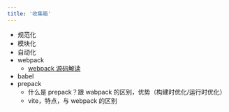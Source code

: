 ```yaml
---
title: '收集箱'
---
```


- 规范化
- 模块化
- 自动化
- webpack
  - [webpack 源码解读](https://juejin.cn/post/6844903987129352206)
- babel
- prepack
  - 什么是 prepack？跟 wabpack 的区别，优势（构建时优化/运行时优化）
  - vite，特点，与 webpack 的区别